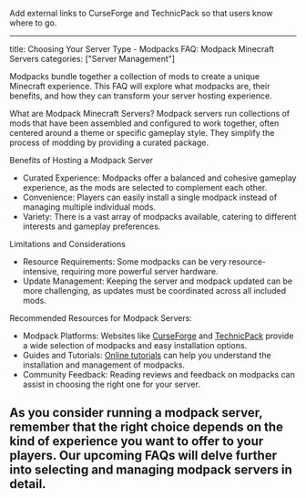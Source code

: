 Add external links to CurseForge and TechnicPack so that users know where to go. 

---
title: Choosing Your Server Type - Modpacks
FAQ: Modpack Minecraft Servers
categories: ["Server Management"]

Modpacks bundle together a collection of mods to create a unique Minecraft experience. This FAQ will explore what modpacks are, their benefits, and how they can transform your server hosting experience.

What are Modpack Minecraft Servers?
Modpack servers run collections of mods that have been assembled and configured to work together, often centered around a theme or specific gameplay style. They simplify the process of modding by providing a curated package.

Benefits of Hosting a Modpack Server

- Curated Experience: Modpacks offer a balanced and cohesive gameplay experience, as the mods are selected to complement each other.
- Convenience: Players can easily install a single modpack instead of managing multiple individual mods.
- Variety: There is a vast array of modpacks available, catering to different interests and gameplay preferences.

Limitations and Considerations

- Resource Requirements: Some modpacks can be very resource-intensive, requiring more powerful server hardware.
- Update Management: Keeping the server and modpack updated can be more challenging, as updates must be coordinated across all included mods.

Recommended Resources for Modpack Servers:

- Modpack Platforms: Websites like [CurseForge](https://www.curseforge.com/minecraft/mc-mods) and [TechnicPack](https://www.technicpack.net/) provide a wide selection of modpacks and easy installation options.
- Guides and Tutorials: [Online tutorials](https://minecraft.gamepedia.com/Tutorials) can help you understand the installation and management of modpacks.
- Community Feedback: Reading reviews and feedback on modpacks can assist in choosing the right one for your server.

As you consider running a modpack server, remember that the right choice depends on the kind of experience you want to offer to your players. Our upcoming FAQs will delve further into selecting and managing modpack servers in detail.
---
